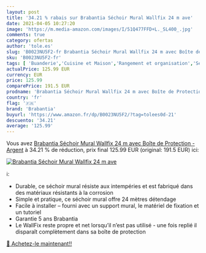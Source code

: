 ```yaml
---
layout: post
title: '34.21 % rabais sur Brabantia Séchoir Mural Wallfix 24 m ave'
date: 2021-04-05 10:27:20
image: 'https://m.media-amazon.com/images/I/51Q477FFD+L._SL400_.jpg'
comments: true
category: ofertas
author: 'tole.es'
slug: 'B0023NU5F2-fr Brabantia Séchoir Mural Wallfix 24 m avec Boîte de...'
sku: 'B0023NU5F2-fr'
tags: [ 'Buanderie','Cuisine et Maison','Rangement et organisation','Séchoirs à linge','brabantia', ]
actualPrice: 125.99 EUR
currency: EUR
price: 125.99
comparePrice: 191.5 EUR
prodname: 'Brabantia Séchoir Mural Wallfix 24 m avec Boîte de Protection - Argent'
country: 'fr'
flag: '🇫🇷'
brand: 'Brabantia'
buyurl: 'https://www.amazon.fr/dp/B0023NU5F2/?tag=tolees0d-21'
descuento: '34.21'
average: '125.99'
---
```


Vous avez [Brabantia Séchoir Mural Wallfix 24 m avec Boîte de Protection - Argent](https://www.amazon.fr/dp/B0023NU5F2/?tag=tolees0d-21)  à  34.21 % de réduction, prix final  125.99 EUR (original: 191.5 EUR) ici:

[![Brabantia Séchoir Mural Wallfix 24 m ave](https://m.media-amazon.com/images/I/51Q477FFD+L._SL400_.jpg)](https://www.amazon.fr/dp/B0023NU5F2/?tag=tolees0d-21)

ℹ️:

- Durable, ce séchoir mural résiste aux intempéries et est fabriqué dans des matériaux résistants à la corrosion
- Simple et pratique, ce séchoir mural offre 24 mètres détendage
- Facile à installer – fourni avec un support mural, le matériel de fixation et un tutoriel
- Garantie 5 ans Brabantia
- Le WallFix reste propre et net lorsqu’il n’est pas utilisé - une fois replié il disparaît complètement dans sa boîte de protection

[🛒 Achetez-le maintenant!!](https://www.amazon.fr/dp/B0023NU5F2/?tag=tolees0d-21)
